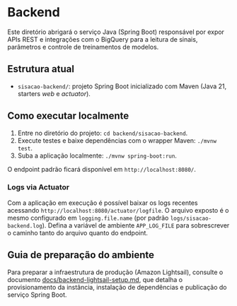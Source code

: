 # Backend

Este diretório abrigará o serviço Java (Spring Boot) responsável por expor APIs REST e integrações com o BigQuery para a leitura de sinais, parâmetros e controle de treinamentos de modelos.

## Estrutura atual

- `sisacao-backend/`: projeto Spring Boot inicializado com Maven (Java 21, starters *web* e *actuator*).

## Como executar localmente

1. Entre no diretório do projeto: `cd backend/sisacao-backend`.
2. Execute testes e baixe dependências com o wrapper Maven: `./mvnw test`.
3. Suba a aplicação localmente: `./mvnw spring-boot:run`.

O endpoint padrão ficará disponível em `http://localhost:8080/`.

### Logs via Actuator

Com a aplicação em execução é possível baixar os logs recentes acessando `http://localhost:8080/actuator/logfile`. O arquivo exposto é o mesmo configurado em `logging.file.name` (por padrão `logs/sisacao-backend.log`). Defina a variável de ambiente `APP_LOG_FILE` para sobrescrever o caminho tanto do arquivo quanto do endpoint.

## Guia de preparação do ambiente

Para preparar a infraestrutura de produção (Amazon Lightsail), consulte o documento [docs/backend-lightsail-setup.md](../docs/backend-lightsail-setup.md), que detalha o provisionamento da instância, instalação de dependências e publicação do serviço Spring Boot.
